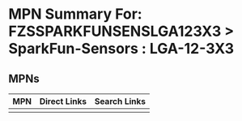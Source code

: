 



# MPN Summary For: FZSSPARKFUNSENSLGA123X3 > SparkFun-Sensors : LGA-12-3X3

## MPNs
  

|MPN|Direct Links|Search Links|
| :--- | :--- | :--- |
||||
